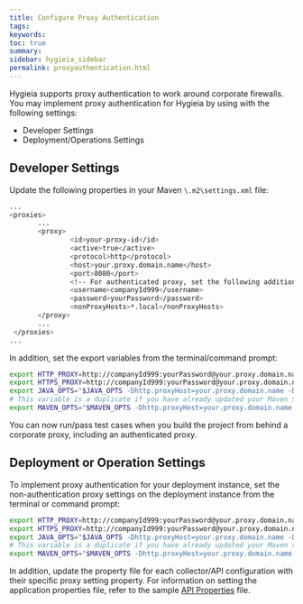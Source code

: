 ```yaml
---
title: Configure Proxy Authentication
tags:
keywords:
toc: true
summary:
sidebar: hygieia_sidebar
permalink: proxyauthentication.html
---
```


Hygieia supports proxy authentication to work around corporate firewalls. You may implement proxy authentication for Hygieia by using with the following settings:

- Developer Settings
- Deployment/Operations Settings

## Developer Settings

Update the following properties in your Maven `\.m2\settings.xml` file:

```bash
...
<proxies>
       ...
       <proxy>
               <id>your-proxy-id</id>
               <active>true</active>
               <protocol>http</protocol>
               <host>your.proxy.domain.name</host>
               <port>8080</port>
               <!-- For authenticated proxy, set the following additional properties -->
               <username>companyId999</username>
               <password>yourPassword</password>
               <nonProxyHosts>*.local</nonProxyHosts>
       </proxy>
       ...
 </proxies>
...
```

In addition, set the export variables from the terminal/command prompt:

```bash
export HTTP_PROXY=http://companyId999:yourPassword@your.proxy.domain.name:8080
export HTTPS_PROXY=http://companyId999:yourPassword@your.proxy.domain.name:8080
export JAVA_OPTS="$JAVA_OPTS -Dhttp.proxyHost=your.proxy.domain.name -Dhttp.proxyPort=8080 -Dhttp.proxyUser=companyId999 -Dhttp.proxyPassword=yourPassword"
# This variable is a duplicate if you have already updated your Maven settings.xml file, but will only help:
export MAVEN_OPTS="$MAVEN_OPTS -Dhttp.proxyHost=your.proxy.domain.name -Dhttp.proxyPort=8080 -Dhttp.proxyUser=companyId999 -Dhttp.proxyPassword=yourPassword"
```

You can now run/pass test cases when you build the project from behind a corporate proxy, including an authenticated proxy.

## Deployment or Operation Settings

To implement proxy authentication for your deployment instance, set the non-authentication proxy settings on the deployment instance from the terminal or command prompt:

```bash
export HTTP_PROXY=http://companyId999:yourPassword@your.proxy.domain.name:8080
export HTTPS_PROXY=http://companyId999:yourPassword@your.proxy.domain.name:8080
export JAVA_OPTS="$JAVA_OPTS -Dhttp.proxyHost=your.proxy.domain.name -Dhttp.proxyPort=8080 -Dhttp.proxyUser=companyId999 -Dhttp.proxyPassword=yourPassword"
# This variable is a duplicate if you have already updated your Maven settings.xml file, but will only help:
export MAVEN_OPTS="$MAVEN_OPTS -Dhttp.proxyHost=your.proxy.domain.name -Dhttp.proxyPort=8080 -Dhttp.proxyUser=companyId999 -Dhttp.proxyPassword=yourPassword"
```
In addition, update the property file for each collector/API configuration with their specific proxy setting property.
For information on setting the application properties file, refer to the sample [API Properties](api/api.md#api-properties-file) file.